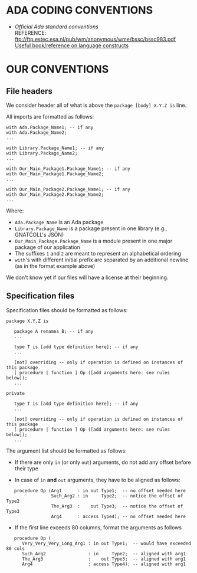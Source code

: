 # ADA CODING CONVENTIONS
 * _Official Ada standard conventions_  
REFERENCE: ftp://ftp.estec.esa.nl/pub/wm/anonymous/wme/bssc/bssc983.pdf  
[Useful book/reference on language constructs](https://en.wikibooks.org/wiki/Ada_Programming)

# OUR CONVENTIONS


## File headers

We consider header all of what is above the `package [body] X.Y.Z is` line.

All imports are formatted as follows:

```
with Ada.Package_Name1; -- if any
with Ada.Package_Name2;
...

with Library.Package_Name1; -- if any
with Library.Package_Name2;
...

with Our_Main_Package1.Package_Name1; -- if any
with Our_Main_Package1.Package_Name2;
...

with Our_Main_Package2.Package_Name1; -- if any
with Our_Main_Package2.Package_Name2;
...
```

Where:

* `Ada.Package_Name` is an Ada package
* `Library.Package_Name` is a package present in one library (e.g., GNATCOLL's
  JSON)
* `Our_Main_Package.Package_Name` is a module present in one major package of
  our application
* The suffixes `1` and `2` are meant to represent an alphabetical ordering
* `with`'s with different initial prefix are separated by an additional newline
  (as in the format example above)


We don't know yet if our files will have a license at their beginning.


## Specification files

Specification files should be formatted as follows:

```
package X.Y.Z is

   package A renames B; -- if any
   ...

   type T is [add type definition here]; -- if any
   ...

   [not] overriding -- only if operation is defined on instances of this package
   [ procedure | function ] Op ([add arguments here: see rules below]);
   ...

private

   type T is [add type definition here]; -- if any
   ...

   [not] overriding -- only if operation is defined on instances of this package
   [ procedure | function ] Op ([add arguments here: see rules below]);
   ...
```

The argument list should be formatted as follows:

* If there are only `in` (or only `out`) arguments, do not add any offset
  before their type

* In case of `in` **and** `out` arguments, they have to be aligned as follows:

```
   procedure Op (Arg1      : in out Type1;  -- no offset needed here
                 Such_Arg2 : in     Type2;  -- notice the offset of Type2
                 The_Arg3  :    out Type3;  -- notice the offset of Type3
                 Arg4      : access Type4); -- no offset needed here
```

* If the first line exceeds 80 columns, format the arguments as follows

```
   procedure Op (
      Very_Very_Very_Long_Arg1 : in out Type1;  -- would have exceeded 80 cols
      Such_Arg2                : in     Type2;  -- aligned with arg1
      The_Arg3                 :    out Type3;  -- aligned with arg1
      Arg4                     : access Type4); -- aligned with arg1
```

